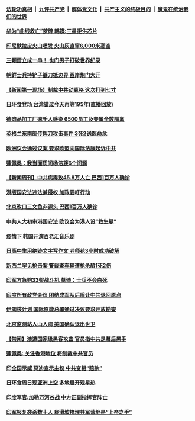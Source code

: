 ####  [法轮功真相](../../../../basic/blob/master/README.md?t=06220031) &nbsp;|&nbsp; [九评共产党](../../../../9ping.md/blob/master/README.md?t=06220031) &nbsp;|&nbsp; [解体党文化](../../../../jtdwh.md/blob/master/README.md?t=06220031)  &nbsp;|&nbsp; [共产主义的终极目的](../../../../gczydzjmd.md/blob/master/README.md?t=06220031) &nbsp;|&nbsp; [魔鬼在统治我们的世界](../../../../mgztzwmdsj.md/blob/master/README.md?t=06220031) 

#### [华为“曲线救亡”梦碎 韩媒:三星拒供芯片](../pages/prog202/a102876274.md?t=06220031) 

#### [印尼默拉皮火山喷发 火山灰直窜6,000米高空](../pages/prog202/a102876220.md?t=06220031) 

#### [三颗蛋立成一串！ 也门男子打破世界纪录](../pages/prog202/a102876183.md?t=06220031) 

#### [朝鲜士兵持铲子镰刀抵边界 西岸炮门大开](../pages/prog202/a102876179.md?t=06220031) 

#### [【新闻第一现场】制裁中共动真格 这次打到七寸](../pages/prog202/a102876202.md?t=06220031) 

#### [日环食登场 台湾错过今天再等195年(直播回放)](../pages/prog202/a102876017.md?t=06220031) 

#### [德肉品加工厂逾千人感染 6500员工及眷属全数隔离](../pages/prog202/a102876050.md?t=06220031) 

#### [英格兰东南部传挥刀攻击事件 3死2送医命危](../pages/prog202/a102876037.md?t=06220031) 

#### [欧洲议会通过议案 要求欧盟向国际法庭起诉中共](../pages/prog202/a102875856.md?t=06220031) 


#### [蓬佩奥：我当面质问杨洁篪6个问题](../pages/prog202/a102875972.md?t=06220031) 

#### [【新闻周刊】中共病毒致45.8万人亡 巴西1百万人确诊](../pages/prog202/a102875888.md?t=06220031) 

#### [港版国安法违法兼侵权 加政要吁行动](../pages/prog202/a102875809.md?t=06220031) 


#### [北京改口三文鱼非源头 巴西1百万人确诊](../pages/prog202/a102875735.md?t=06220031) 

#### [中共人大初审港国安法 欧议会为港人设“救生艇”](../pages/prog202/a102875714.md?t=06220031) 

#### [疫情下 韩国开演百老汇音乐剧](../pages/prog202/a102875699.md?t=06220031) 

#### [日高中生用绝迹文字写作文 老师花3小时成功破解](../pages/prog202/a102875548.md?t=06220031) 

#### [新西兰罕见枪击案 警截查车辆遭枪杀酿1死2伤](../pages/prog202/a102875531.md?t=06220031) 

#### [印军方急购33架战斗机 莫迪：士兵不会白死](../pages/prog202/a102875495.md?t=06220031) 

#### [印度所有政党会议 团结成军队后盾让中共退回原点](../pages/prog202/a102875404.md?t=06220031) 

#### [伊朗核计划 国际原能总署通过决议要求开放勘查](../pages/prog202/a102874020.md?t=06220031) 


#### [北京监测站人山人海 美国确认退出世卫](../pages/prog202/a102875239.md?t=06220031) 

#### [【禁闻】澳遭国家级黑客攻击 官员指中共是幕后黑手](../pages/prog202/a102875187.md?t=06220031) 

#### [蓬佩奥: 关注香港地位 将制裁中共官员](../pages/prog202/a102875164.md?t=06220031) 

#### [印全国示威 莫迪宣示主权 中共变相“赔款”](../pages/prog202/a102875152.md?t=06220031) 

#### [日环食周日现亚洲上空 多地展开观星热](../pages/prog202/a102875144.md?t=06220031) 

#### [印度军官:加勒万河谷战 中方正副指挥官阵亡](../pages/prog202/a102875111.md?t=06220031) 

#### [印军报复袭杀数十人 称滑坡掩埋共军营地是“上帝之手”](../pages/prog202/a102875089.md?t=06220031) 


